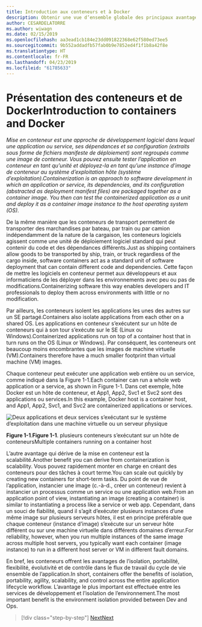 ```yaml
---
title: Introduction aux conteneurs et à Docker
description: Obtenir une vue d’ensemble globale des principaux avantages de l’utilisation de Docker.
author: CESARDELATORRE
ms.author: wiwagn
ms.date: 02/15/2019
ms.openlocfilehash: aa3ead1cb184e23dd091822368e62f580ed73ee5
ms.sourcegitcommit: 9b552addadfb57fab0b9e7852ed4f1f1b8a42f8e
ms.translationtype: HT
ms.contentlocale: fr-FR
ms.lasthandoff: 04/23/2019
ms.locfileid: "61785633"
---
```

# <a name="introduction-to-containers-and-docker"></a><span data-ttu-id="6e2ef-103">Présentation des conteneurs et de Docker</span><span class="sxs-lookup"><span data-stu-id="6e2ef-103">Introduction to containers and Docker</span></span>

<span data-ttu-id="6e2ef-104">*Mise en conteneur est une approche de développement logiciel dans lequel une application ou service, ses dépendances et sa configuration (extraits sous forme de fichiers manifeste de déploiement) sont regroupés comme une image de conteneur. Vous pouvez ensuite tester l’application en conteneur en tant qu’unité et déployez-la en tant qu’une instance d’image de conteneur au système d’exploitation hôte (système d’exploitation).*</span><span class="sxs-lookup"><span data-stu-id="6e2ef-104">*Containerization is an approach to software development in which an application or service, its dependencies, and its configuration (abstracted as deployment manifest files) are packaged together as a container image. You then can test the containerized application as a unit and deploy it as a container image instance to the host operating system (OS).*</span></span>

<span data-ttu-id="6e2ef-105">De la même manière que les conteneurs de transport permettent de transporter des marchandises par bateau, par train ou par camion indépendamment de la nature de la cargaison, les conteneurs logiciels agissent comme une unité de déploiement logiciel standard qui peut contenir du code et des dépendances différents.</span><span class="sxs-lookup"><span data-stu-id="6e2ef-105">Just as shipping containers allow goods to be transported by ship, train, or truck regardless of the cargo inside, software containers act as a standard unit of software deployment that can contain different code and dependencies.</span></span> <span data-ttu-id="6e2ef-106">Cette façon de mettre les logiciels en conteneur permet aux développeurs et aux informaticiens de les déployer dans les environnements avec peu ou pas de modifications.</span><span class="sxs-lookup"><span data-stu-id="6e2ef-106">Containerizing software this way enables developers and IT professionals to deploy them across environments with little or no modification.</span></span>

<span data-ttu-id="6e2ef-107">Par ailleurs, les conteneurs isolent les applications les unes des autres sur un SE partagé.</span><span class="sxs-lookup"><span data-stu-id="6e2ef-107">Containers also isolate applications from each other on a shared OS.</span></span> <span data-ttu-id="6e2ef-108">Les applications en conteneur s’exécutent sur un hôte de conteneurs qui à son tour s’exécute sur le SE (Linux ou Windows).</span><span class="sxs-lookup"><span data-stu-id="6e2ef-108">Containerized applications run on top of a container host that in turn runs on the OS (Linux or Windows).</span></span> <span data-ttu-id="6e2ef-109">Par conséquent, les conteneurs ont beaucoup moins encombrantes que les images de machine virtuelle (VM).</span><span class="sxs-lookup"><span data-stu-id="6e2ef-109">Containers therefore have a much smaller footprint than virtual machine (VM) images.</span></span>

<span data-ttu-id="6e2ef-110">Chaque conteneur peut exécuter une application web entière ou un service, comme indiqué dans la Figure 1-1.</span><span class="sxs-lookup"><span data-stu-id="6e2ef-110">Each container can run a whole web application or a service, as shown in Figure 1-1.</span></span> <span data-ttu-id="6e2ef-111">Dans cet exemple, hôte Docker est un hôte de conteneur, et App1, App2, Svc1 et Svc2 sont des applications ou services.</span><span class="sxs-lookup"><span data-stu-id="6e2ef-111">In this example, Docker host is a container host, and App1, App2, Svc1, and Svc2 are containerized applications or services.</span></span>

![Deux applications et deux services s’exécutant sur le système d’exploitation dans une machine virtuelle ou un serveur physique](./media/image1.png)

<span data-ttu-id="6e2ef-113">**Figure 1-1**.</span><span class="sxs-lookup"><span data-stu-id="6e2ef-113">**Figure 1-1**.</span></span> <span data-ttu-id="6e2ef-114">plusieurs conteneurs s’exécutant sur un hôte de conteneurs</span><span class="sxs-lookup"><span data-stu-id="6e2ef-114">Multiple containers running on a container host</span></span>

<span data-ttu-id="6e2ef-115">L’autre avantage qui dérive de la mise en conteneur est la scalabilité.</span><span class="sxs-lookup"><span data-stu-id="6e2ef-115">Another benefit you can derive from containerization is scalability.</span></span> <span data-ttu-id="6e2ef-116">Vous pouvez rapidement monter en charge en créant des conteneurs pour des tâches à court terme.</span><span class="sxs-lookup"><span data-stu-id="6e2ef-116">You can scale out quickly by creating new containers for short-term tasks.</span></span> <span data-ttu-id="6e2ef-117">Du point de vue de l’application, instancier une image (c.-à-d., créer un conteneur) revient à instancier un processus comme un service ou une application web.</span><span class="sxs-lookup"><span data-stu-id="6e2ef-117">From an application point of view, instantiating an image (creating a container) is similar to instantiating a process like a service or web app.</span></span> <span data-ttu-id="6e2ef-118">Cependant, dans un souci de fiabilité, quand il s’agit d’exécuter plusieurs instances d’une même image sur plusieurs serveurs hôtes, il est en principe préférable que chaque conteneur (instance d’image) s’exécute sur un serveur hôte différent ou sur une machine virtuelle dans différents domaines d’erreur.</span><span class="sxs-lookup"><span data-stu-id="6e2ef-118">For reliability, however, when you run multiple instances of the same image across multiple host servers, you typically want each container (image instance) to run in a different host server or VM in different fault domains.</span></span>

<span data-ttu-id="6e2ef-119">En bref, les conteneurs offrent les avantages de l’isolation, portabilité, flexibilité, évolutivité et de contrôle dans le flux de travail du cycle de vie ensemble de l’application.</span><span class="sxs-lookup"><span data-stu-id="6e2ef-119">In short, containers offer the benefits of isolation, portability, agility, scalability, and control across the entire application lifecycle workflow.</span></span> <span data-ttu-id="6e2ef-120">L’avantage le plus important est effectuée entre les services de développement et l’isolation de l’environnement.</span><span class="sxs-lookup"><span data-stu-id="6e2ef-120">The most important benefit is the environment isolation provided between Dev and Ops.</span></span>

>[!div class="step-by-step"]
>[<span data-ttu-id="6e2ef-121">Next</span><span class="sxs-lookup"><span data-stu-id="6e2ef-121">Next</span></span>](what-is-docker.md)
